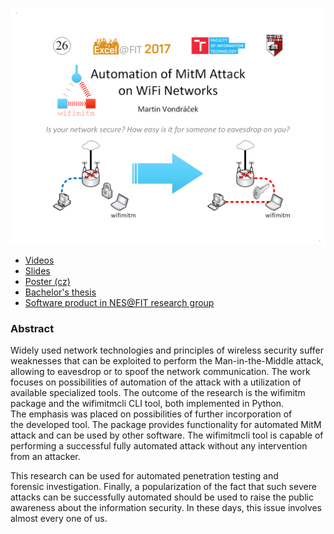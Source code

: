 ![wifimitm pitchslide](/assets/wifimitm-pitchslide-en.png)

* [Videos](/videos/index.html)
* [Slides](/slides/index.md)
* [Poster (cz)](/assets/wifimitm-poster-cz.pdf)
* [Bachelor's thesis](http://www.fit.vutbr.cz/study/DP/BP.php.en?id=18596)
* [Software product in NES@FIT research group](http://www.fit.vutbr.cz/research/prod/index.php.en?id=487)

### Abstract

Widely used network technologies and principles of wireless security suffer weaknesses that can be exploited to perform the&nbsp;Man-in-the-Middle attack, allowing to eavesdrop or to spoof the&nbsp;network communication. The&nbsp;work focuses on possibilities of automation of the&nbsp;attack with a&nbsp;utilization of available specialized tools. The&nbsp;outcome of the&nbsp;research is the&nbsp;wifimitm package and the&nbsp;wifimitmcli CLI tool, both implemented in Python. The&nbsp;emphasis was placed on possibilities of further incorporation of the&nbsp;developed tool. The&nbsp;package provides functionality for automated MitM attack and can be used by other software. The&nbsp;wifimitmcli tool is capable of performing a&nbsp;successful fully automated attack without any intervention from an attacker.

This research can be used for automated penetration testing and forensic&nbsp;investigation. Finally, a&nbsp;popularization of the&nbsp;fact that such severe attacks can be successfully automated should be used to raise the&nbsp;public awareness about the&nbsp;information security. In&nbsp;these days, this issue involves almost every one&nbsp;of&nbsp;us.
